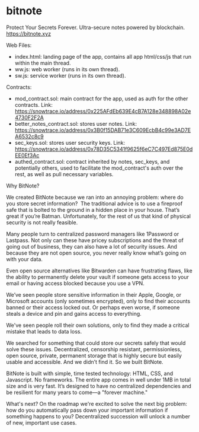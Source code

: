 # bitnote
Protect Your Secrets Forever. Ultra-secure notes powered by blockchain. https://bitnote.xyz

Web Files:
- index.html:	                landing page of the app, contains all app html/css/js that run within the main thread.
- ww.js:		                web worker (runs in its own thread).
- sw.js:		                service worker (runs in its own thread).

Contracts:
- mod_contract.sol:				main contract for the app, used as auth for the other contracts. Link: https://snowtrace.io/address/0x225AFdEb639E4cB7A128e348898A02e4730F2F2A
- better_notes_contract.sol:	stores user notes. Link: https://snowtrace.io/address/0x3B0f15DAB71e3C609EcbB4c99e3AD7EA6532c8c9
- sec_keys.sol:					stores user security keys. Link: https://snowtrace.io/address/0x78D35C5341f9625f6eC7C497Ed875E0dEE0Ef3Ac
- authed_contract.sol:			contract inherited by notes, sec_keys, and potentially others, used to facilitate the mod_contract's auth over the rest, as well as pull necessary variables.

Why BitNote?

We created BitNote because we ran into an annoying problem: where do you store secret information?
‍
The traditional advice is to use a fireproof safe that is bolted to the ground in a hidden place in your house. That’s great if you’re Batman. Unfortunately, for the rest of us that kind of physical security is not really feasible.

Many people turn to centralized password managers like 1Password or Lastpass. Not only can these have pricey subscriptions and the threat of going out of business, they can also have a lot of security issues. And because they are not open source, you never really know what’s going on with your data.

Even open source alternatives like Bitwarden can have frustrating flaws, like the ability to permanently delete your vault if someone gets access to your email or having access blocked because you use a VPN. 

We’ve seen people store sensitive information in their Apple, Google, or Microsoft accounts (only sometimes encrypted), only to find their accounts banned or their access locked out. Or perhaps even worse, if someone steals a device and pin and gains access to everything.

We've seen people roll their own solutions, only to find they made a critical mistake that leads to data loss. 

We searched for something that could store our secrets safely that would solve these issues. Decentralized, censorship resistant, permissionless, open source, private, permanent storage that is highly secure but easily usable and accessible. And we didn’t find it. So we built BitNote.

BitNote is built with simple, time tested technology: HTML, CSS, and Javascript. No frameworks. The entire app comes in well under 1MB in total size and is very fast. It’s designed to have no centralized dependencies and be resilient for many years to come––a "forever machine."

What's next? On the roadmap we're excited to solve the next big problem: how do you automatically pass down your important information if something happens to you? Decentralized succession will unlock a number of new, important use cases.
